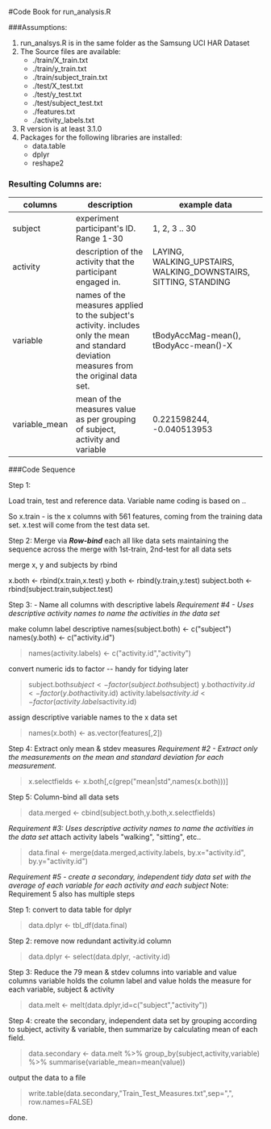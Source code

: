 #Code Book for run\_analysis.R

###Assumptions:
1. run\_analsys.R is in the same folder as the Samsung UCI HAR Dataset
2. The Source files are available:
    * ./train/X_train.txt
    * ./train/y_train.txt
    * ./train/subject_train.txt
    * ./test/X_test.txt
    * ./test/y_test.txt
    * ./test/subject_test.txt
    * ./features.txt
    * ./activity_labels.txt
3. R version is at least 3.1.0
4. Packages for the following libraries are installed:
    * data.table
    * dplyr
    * reshape2

### Resulting Columns are:
| columns | description | example data |
| --------|-------------|--------------|
| subject | experiment participant's ID. Range 1-30 | 1, 2, 3 .. 30|
| activity | description of the activity that the participant engaged in.| LAYING, WALKING\_UPSTAIRS, WALKING\_DOWNSTAIRS, SITTING, STANDING |
| variable | names of the measures applied to the subject's activity. includes only the mean and standard deviation measures from the original data set. | tBodyAccMag-mean(), tBodyAcc-mean()-X|
| variable_mean | mean of the measures value as per grouping of subject, activity and variable |  0.221598244, -0.040513953 |

  
###Code Sequence

Step 1:

Load train, test and reference data. Variable name coding is based on <column type>.<data set>.

So x.train - is the x columns with 561 features, coming from the training data set. x.test will come from the test data set.



Step 2: Merge via ***Row-bind*** each all like data sets
    maintaining the sequence 
    across the merge  with 1st-train, 2nd-test
    for all data sets


   merge x, y and subjects by rbind
   
   x.both <- rbind(x.train,x.test)
   y.both <- rbind(y.train,y.test)
   subject.both <- rbind(subject.train,subject.test)

Step 3: - Name all columns with descriptive labels
_*Requirement #4 - Uses descriptive activity names to name the activities in the data set*_

make column label descriptive
   names(subject.both)    <- c("subject")
   names(y.both)          <- c("activity.id")
   >names(activity.labels) <- c("activity.id","activity")

convert numeric ids to factor -- handy for tidying later
   >subject.both$subject        <- factor(subject.both$subject)
   >y.both$activity.id          <- factor(y.both$activity.id)
   >activity.labels$activity.id <- factor(activity.labels$activity.id)

assign descriptive variable names to the x data set
   >
   >names(x.both) <- as.vector(features[,2])
   >
   
Step 4: Extract only mean & stdev measures
_*Requirement #2 - Extract only the measurements on the mean and standard deviation for each measurement.*_
   >
   >x.selectfields <- x.both[,c(grep("mean|std",names(x.both)))]
   >
   
Step 5: Column-bind all data sets
   >
   >data.merged <- cbind(subject.both,y.both,x.selectfields)
   >
   
_*Requirement #3: Uses descriptive activity names to name the activities in the data set*_
attach activity labels "walking", "sitting", etc..
   >
   >data.final <- merge(data.merged,activity.labels, by.x="activity.id", by.y="activity.id")
   >


_*Requirement #5 - create a secondary, independent tidy data set with the average of each variable for each activity and each subject*_
Note: Requirement 5 also has multiple steps

Step 1: convert to data table for dplyr
   >
   >data.dplyr <- tbl_df(data.final)
   >

Step 2: remove now redundant activity.id column
   >
   >data.dplyr <- select(data.dplyr, -activity.id)
   >

Step 3: Reduce the 79 mean & stdev columns into variable and value columns 
variable holds the column label 
and value holds the measure for each variable, subject & activity
   >
   >data.melt <- melt(data.dplyr,id=c("subject","activity"))
   >

Step 4: create the secondary, independent data set by grouping according to subject, activity & variable, then summarize by calculating mean of each field.
   >
   >data.secondary <- data.melt %>% 
   >              group_by(subject,activity,variable) %>% 
   >              summarise(variable_mean=mean(value))

output the data to a file
   >
   >write.table(data.secondary,"Train_Test_Measures.txt",sep=",", row.names=FALSE)
   >

done.
